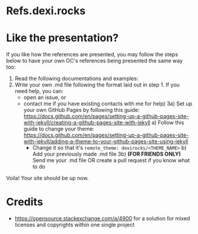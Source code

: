 # Refs.dexi.rocks

# Like the presentation?

If you like how the references are presented, you may follow the steps below to have your own OC's references being presented the same way too:
1) Read the following documentations and examples:
2) Write your own .md file following the format laid out in step 1. If you need help, you can:
    - open an issue, or
    - contact me if you have existing contacts with me for help)
3a) Set up your own GitHub Pages by following this guide: https://docs.github.com/en/pages/setting-up-a-github-pages-site-with-jekyll/creating-a-github-pages-site-with-jekyll
    a) Follow this guide to change your theme: https://docs.github.com/en/pages/setting-up-a-github-pages-site-with-jekyll/adding-a-theme-to-your-github-pages-site-using-jekyll
        - Change it so that it's `remote_theme: dexirocks/<THEME_NAME>`
    b) Add your previously made .md file
3b) **(FOR FRIENDS ONLY)** Send me your .md file OR create a pull request if you know what to do

Voila! Your site should be up now.

# Credits
- https://opensource.stackexchange.com/a/4900 for a solution for mixed licenses and copyrights within one single project

